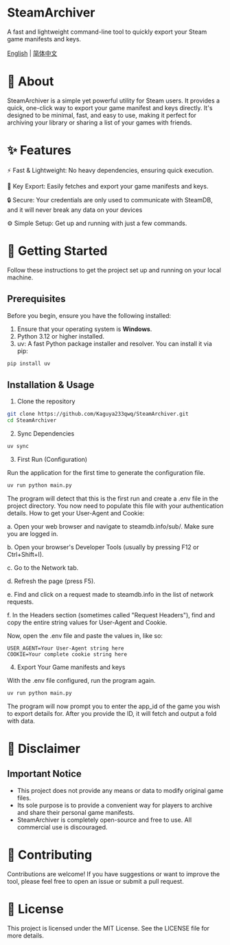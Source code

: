 # SteamArchiver
A fast and lightweight command-line tool to quickly export your Steam game manifests and keys.

[English](README.md) | [简体中文](README_zh.md)

# 📖 About

SteamArchiver is a simple yet powerful utility for Steam users. It provides a quick, one-click way to export your game manifest and keys directly. It's designed to be minimal, fast, and easy to use, making it perfect for archiving your library or sharing a list of your games with friends.

# ✨ Features

⚡ Fast & Lightweight: No heavy dependencies, ensuring quick execution.

🔑 Key Export: Easily fetches and export your game manifests and keys.

🔒 Secure: Your credentials are only used to communicate with SteamDB, and it will never break any data on your devices

⚙️ Simple Setup: Get up and running with just a few commands.

# 🚀 Getting Started

Follow these instructions to get the project set up and running on your local machine.

## Prerequisites

Before you begin, ensure you have the following installed:

1. Ensure that your operating system is **Windows**.
2. Python 3.12 or higher installed.
3. uv: A fast Python package installer and resolver. You can install it via pip:

```bash
pip install uv
```
## Installation & Usage

1. Clone the repository

```bash
git clone https://github.com/Kaguya233qwq/SteamArchiver.git
cd SteamArchiver
```

2. Sync Dependencies

```bash
uv sync
```

3. First Run (Configuration)

Run the application for the first time to generate the configuration file.

```bash
uv run python main.py
```

The program will detect that this is the first run and create a .env file in the project directory. You now need to populate this file with your authentication details.
How to get your User-Agent and Cookie:

a. Open your web browser and navigate to steamdb.info/sub/. Make sure you are logged in.

b. Open your browser's Developer Tools (usually by pressing F12 or Ctrl+Shift+I).

c. Go to the Network tab.

d. Refresh the page (press F5).

e. Find and click on a request made to steamdb.info in the list of network requests.

f. In the Headers section (sometimes called "Request Headers"), find and copy the entire string values for User-Agent and Cookie.

Now, open the .env file and paste the values in, like so:

```
USER_AGENT=Your User-Agent string here
COOKIE=Your complete cookie string here
```

4. Export Your Game manifests and keys

With the .env file configured, run the program again.

```bash
uv run python main.py
```

The program will now prompt you to enter the app_id of the game you wish to export details for. After you provide the ID, it will fetch and output a fold with data.

# 📄 Disclaimer

## Important Notice

- This project does not provide any means or data to modify original game files.
- Its sole purpose is to provide a convenient way for players to archive and share their personal game manifests.
- SteamArchiver is completely open-source and free to use. All commercial use is discouraged.

# 🤝 Contributing

Contributions are welcome! If you have suggestions or want to improve the tool, please feel free to open an issue or submit a pull request.

# 📜 License

This project is licensed under the MIT License. See the LICENSE file for more details.
